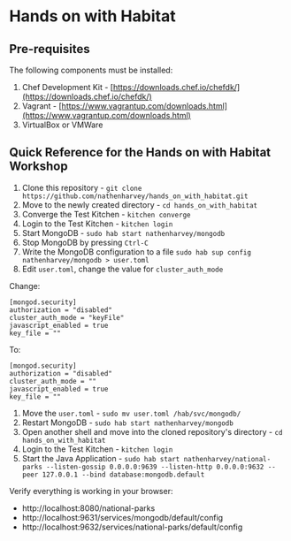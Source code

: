 # Hands on with Habitat


## Pre-requisites

The following components must be installed:

1.  Chef Development Kit - [https://downloads.chef.io/chefdk/](https://downloads.chef.io/chefdk/)
1.  Vagrant - [https://www.vagrantup.com/downloads.html](https://www.vagrantup.com/downloads.html)
1.  VirtualBox or VMWare

## Quick Reference for the Hands on with Habitat Workshop

1.  Clone this repository - `git clone https://github.com/nathenharvey/hands_on_with_habitat.git`
1.  Move to the newly created directory - `cd hands_on_with_habitat`
1.  Converge the Test Kitchen - `kitchen converge`
1.  Login to the Test Kitchen - `kitchen login`
1.  Start MongoDB - `sudo hab start nathenharvey/mongodb`
1.  Stop MongoDB by pressing `Ctrl-C`
1.  Write the MongoDB configuration to a file `sudo hab sup config nathenharvey/mongodb > user.toml`
1.  Edit `user.toml`, change the value for `cluster_auth_mode`

   Change:
   ```
   [mongod.security]
   authorization = "disabled"
   cluster_auth_mode = "keyFile"
   javascript_enabled = true
   key_file = ""
   ```

   To:
   ```
   [mongod.security]
   authorization = "disabled"
   cluster_auth_mode = ""
   javascript_enabled = true
   key_file = ""
   ```

1.  Move the `user.toml` - `sudo mv user.toml /hab/svc/mongodb/`
1.  Restart MongoDB - `sudo hab start nathenharvey/mongodb`
1.  Open another shell and move into the cloned repository's directory - `cd hands_on_with_habitat`
1.  Login to the Test Kitchen - `kitchen login`
1.  Start the Java Application - `sudo hab start nathenharvey/national-parks --listen-gossip 0.0.0.0:9639 --listen-http 0.0.0.0:9632 --peer 127.0.0.1 --bind database:mongodb.default`

Verify everything is working in your browser:

* http://localhost:8080/national-parks
* http://localhost:9631/services/mongodb/default/config
* http://localhost:9632/services/national-parks/default/config
